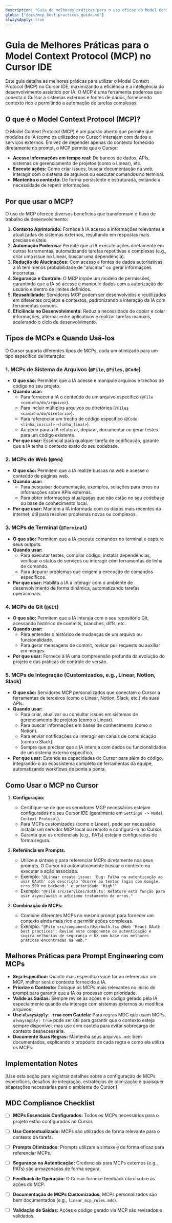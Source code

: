 ```yaml
---
description: "Guia de melhores práticas para o uso eficaz do Model Context Protocol (MCP) no Cursor IDE, otimizando o desenvolvimento assistido por IA."
globs: ["docs/mcp_best_practices_guide.md"]
alwaysApply: true
---
```


# Guia de Melhores Práticas para o Model Context Protocol (MCP) no Cursor IDE

Este guia detalha as melhores práticas para utilizar o Model Context Protocol (MCP) no Cursor IDE, maximizando a eficiência e a inteligência do desenvolvimento assistido por IA. O MCP é uma ferramenta poderosa que conecta o Cursor a sistemas externos e fontes de dados, fornecendo contexto rico e permitindo a automação de tarefas complexas.

## O que é o Model Context Protocol (MCP)?

O Model Context Protocol (MCP) é um padrão aberto que permite que modelos de IA (como os utilizados no Cursor) interajam com dados e serviços externos. Em vez de depender apenas do contexto fornecido diretamente no prompt, o MCP permite que o Cursor:

*   **Acesse informações em tempo real:** De bancos de dados, APIs, sistemas de gerenciamento de projetos (como o Linear), etc.
*   **Execute ações:** Como criar issues, buscar documentação na web, interagir com o sistema de arquivos ou executar comandos no terminal.
*   **Mantenha o contexto:** De forma persistente e estruturada, evitando a necessidade de repetir informações.

## Por que usar o MCP?

O uso do MCP oferece diversos benefícios que transformam o fluxo de trabalho de desenvolvimento:

1.  **Contexto Aprimorado:** Fornece à IA acesso a informações relevantes e atualizadas de sistemas externos, resultando em respostas mais precisas e úteis.
2.  **Automação Poderosa:** Permite que a IA execute ações diretamente em outras ferramentas, automatizando tarefas repetitivas e complexas (e.g., criar uma issue no Linear, buscar uma dependência).
3.  **Redução de Alucinações:** Com acesso a fontes de dados autoritativas, a IA tem menos probabilidade de "alucinar" ou gerar informações incorretas.
4.  **Segurança e Controle:** O MCP impõe um modelo de permissões, garantindo que a IA só acesse e manipule dados com a autorização do usuário e dentro de limites definidos.
5.  **Reusabilidade:** Servidores MCP podem ser desenvolvidos e reutilizados em diferentes projetos e contextos, padronizando a interação da IA com ferramentas comuns.
6.  **Eficiência no Desenvolvimento:** Reduz a necessidade de copiar e colar informações, alternar entre aplicativos e realizar tarefas manuais, acelerando o ciclo de desenvolvimento.

## Tipos de MCPs e Quando Usá-los

O Cursor suporta diferentes tipos de MCPs, cada um otimizado para um tipo específico de interação:

### 1. MCPs de Sistema de Arquivos (`@File`, `@Files`, `@Code`)

*   **O que são:** Permitem que a IA acesse e manipule arquivos e trechos de código no seu projeto.
*   **Quando usar:**
    *   Para fornecer à IA o conteúdo de um arquivo específico (`@File <caminho/do/arquivo>`).
    *   Para incluir múltiplos arquivos ou diretórios (`@Files <caminho/do/diretorio>`).
    *   Para referenciar um trecho de código específico (`@Code <linha_inicial>-<linha_final>`).
    *   Ao pedir para a IA refatorar, depurar, documentar ou gerar testes para um código existente.
*   **Por que usar:** Essencial para qualquer tarefa de codificação, garante que a IA tenha o contexto exato do seu codebase.

### 2. MCPs de Web (`@Web`)

*   **O que são:** Permitem que a IA realize buscas na web e acesse o conteúdo de páginas web.
*   **Quando usar:**
    *   Para pesquisar documentação, exemplos, soluções para erros ou informações sobre APIs externas.
    *   Para obter informações atualizadas que não estão no seu codebase ou base de conhecimento local.
*   **Por que usar:** Mantém a IA informada com os dados mais recentes da internet, útil para resolver problemas novos ou complexos.

### 3. MCPs de Terminal (`@Terminal`)

*   **O que são:** Permitem que a IA execute comandos no terminal e capture seus outputs.
*   **Quando usar:**
    *   Para executar testes, compilar código, instalar dependências, verificar o status de serviços ou interagir com ferramentas de linha de comando.
    *   Para depurar problemas que exigem a execução de comandos específicos.
*   **Por que usar:** Habilita a IA a interagir com o ambiente de desenvolvimento de forma dinâmica, automatizando tarefas operacionais.

### 4. MCPs de Git (`@Git`)

*   **O que são:** Permitem que a IA interaja com o seu repositório Git, acessando histórico de commits, branches, diffs, etc.
*   **Quando usar:**
    *   Para entender o histórico de mudanças de um arquivo ou funcionalidade.
    *   Para gerar mensagens de commit, revisar pull requests ou auxiliar em merges.
*   **Por que usar:** Fornece à IA uma compreensão profunda da evolução do projeto e das práticas de controle de versão.

### 5. MCPs de Integração (Customizados, e.g., Linear, Notion, Slack)

*   **O que são:** Servidores MCP personalizados que conectam o Cursor a ferramentas de terceiros (como o Linear, Notion, Slack, etc.) via suas APIs.
*   **Quando usar:**
    *   Para criar, atualizar ou consultar issues em sistemas de gerenciamento de projetos (como o Linear).
    *   Para buscar informações em bases de conhecimento (como o Notion).
    *   Para enviar notificações ou interagir em canais de comunicação (como o Slack).
    *   Sempre que precisar que a IA interaja com dados ou funcionalidades de um sistema externo específico.
*   **Por que usar:** Estende as capacidades do Cursor para além do código, integrando-o ao ecossistema completo de ferramentas da equipe, automatizando workflows de ponta a ponta.

## Como Usar o MCP no Cursor

1.  **Configuração:**
    *   Certifique-se de que os servidores MCP necessários estejam configurados no seu Cursor IDE (geralmente em `Settings -> Model Context Protocol`).
    *   Para MCPs customizados (como o Linear), pode ser necessário instalar um servidor MCP local ou remoto e configurá-lo no Cursor.
    *   Garanta que as credenciais (e.g., PATs) estejam configuradas de forma segura.

2.  **Referência em Prompts:**
    *   Utilize a sintaxe `@` para referenciar MCPs diretamente nos seus prompts. O Cursor irá automaticamente buscar o contexto ou executar a ação associada.
    *   Exemplo: `"@Linear create issue: 'Bug: Falha na autenticação ao usar OAuth' com descrição 'Ocorre ao tentar login com Google, erro 500 no backend.' e prioridade 'High'"`
    *   Exemplo: `"@File src/services/auth.ts: Refatore esta função para usar async/await e adicione tratamento de erros." `

3.  **Combinação de MCPs:**
    *   Combine diferentes MCPs no mesmo prompt para fornecer um contexto ainda mais rico e permitir ações complexas.
    *   Exemplo: `"@File src/components/UserAuth.tsx @Web 'React OAuth best practices': Revise este componente de autenticação e sugira melhorias de segurança e UX com base nas melhores práticas encontradas na web." `

## Melhores Práticas para Prompt Engineering com MCPs

*   **Seja Específico:** Quanto mais específico você for ao referenciar um MCP, melhor será o contexto fornecido à IA.
*   **Priorize o Contexto:** Coloque os MCPs mais relevantes no início do prompt para garantir que a IA os processe com prioridade.
*   **Valide as Saídas:** Sempre revise as ações e o código gerado pela IA, especialmente quando ela interage com sistemas externos ou modifica arquivos.
*   **Use `alwaysApply: true` com Cautela:** Para regras MDC que usam MCPs, `alwaysApply: true` pode ser útil para garantir que o contexto esteja sempre disponível, mas use com cautela para evitar sobrecarga de contexto desnecessária.
*   **Documente Suas Regras:** Mantenha seus arquivos `.mdc` bem documentados, explicando o propósito de cada regra e como ela utiliza os MCPs.

## Implementation Notes

[Use esta seção para registrar detalhes sobre a configuração de MCPs específicos, desafios de integração, estratégias de otimização e quaisquer adaptações necessárias para o ambiente do Cursor.]

## MDC Compliance Checklist

- [ ] **MCPs Essenciais Configurados:** Todos os MCPs necessários para o projeto estão configurados no Cursor.
- [ ] **Uso Contextualizado:** MCPs são utilizados de forma relevante para o contexto da tarefa.
- [ ] **Prompts Otimizados:** Prompts utilizam a sintaxe `@` de forma eficaz para referenciar MCPs.
- [ ] **Segurança na Autenticação:** Credenciais para MCPs externos (e.g., PATs) são armazenadas de forma segura.
- [ ] **Feedback de Operação:** O Cursor fornece feedback claro sobre as ações do MCP.
- [ ] **Documentação de MCPs Customizados:** MCPs personalizados são bem documentados (e.g., `linear_mcp_rules.mdc`).
- [ ] **Validação de Saídas:** Ações e código gerado via MCP são revisados e validados.


